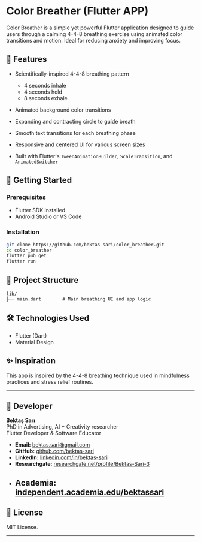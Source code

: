 # Color Breather (Flutter APP)

Color Breather is a simple yet powerful Flutter application designed to guide users through a calming 4-4-8 breathing exercise 
using animated color transitions and motion. Ideal for reducing anxiety and improving focus.

## 🧘 Features

* Scientifically-inspired 4-4-8 breathing pattern

    * 4 seconds inhale
    * 4 seconds hold
    * 8 seconds exhale
* Animated background color transitions
* Expanding and contracting circle to guide breath
* Smooth text transitions for each breathing phase
* Responsive and centered UI for various screen sizes
* Built with Flutter's `TweenAnimationBuilder`, `ScaleTransition`, and `AnimatedSwitcher`

## 🚀 Getting Started

### Prerequisites

* Flutter SDK installed
* Android Studio or VS Code

### Installation

```bash
git clone https://github.com/bektas-sari/color_breather.git
cd color_breather
flutter pub get
flutter run
```

## 📁 Project Structure

```
lib/
├── main.dart        # Main breathing UI and app logic
```

## 🛠️ Technologies Used

* Flutter (Dart)
* Material Design

## ✨ Inspiration

This app is inspired by the 4-4-8 breathing technique used in mindfulness practices and stress relief routines.

---

## 👤 Developer

**Bektaş Sarı**<br>
PhD in Advertising, AI + Creativity researcher<br>
Flutter Developer & Software Educator<br>

- **Email:** [bektas.sari@gmail.com](mailto:bektas.sari@gmail.com)  
- **GitHub:** [github.com/bektas-sari](https://github.com/bektas-sari)  
- **LinkedIn:** [linkedin.com/in/bektas-sari](https://www.linkedin.com/in/bektas-sari)  
- **Researchgate:** [researchgate.net/profile/Bektas-Sari-3](https://www.researchgate.net/profile/Bektas-Sari-3)  
- **Academia:** [independent.academia.edu/bektassari](https://independent.academia.edu/bektassari)
  ---
## 📄 License

MIT License.

---



